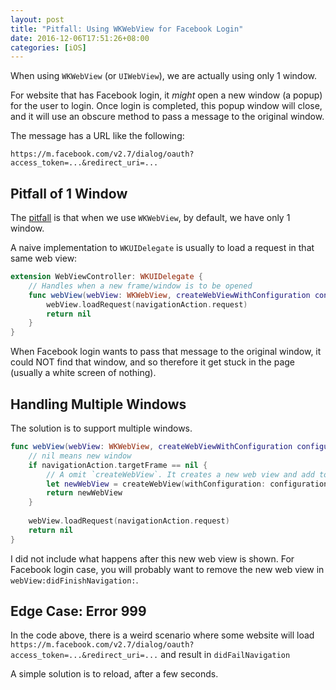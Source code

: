 ```yaml
---
layout: post
title: "Pitfall: Using WKWebView for Facebook Login"
date: 2016-12-06T17:51:26+08:00
categories: [iOS]
---
```


When using `WKWebView` (or `UIWebView`), we are actually using only 1 window.

For website that has Facebook login, it _might_ open a new window (a popup) for the user to login. Once login is completed, this popup window will close, and it will use an obscure method to pass a message to the original window.

The message has a URL like the following:

    https://m.facebook.com/v2.7/dialog/oauth?access_token=...&redirect_uri=...


## Pitfall of 1 Window

The [pitfall](http://stackoverflow.com/q/8025082/242682) is that when we use `WKWebView`, by default, we have only 1 window.

A naive implementation to `WKUIDelegate` is usually to load a request in that same web view:

```swift
extension WebViewController: WKUIDelegate {
    // Handles when a new frame/window is to be opened
    func webView(webView: WKWebView, createWebViewWithConfiguration configuration: WKWebViewConfiguration, forNavigationAction navigationAction: WKNavigationAction, windowFeatures: WKWindowFeatures) -> WKWebView? {
        webView.loadRequest(navigationAction.request)
        return nil
    }
}
```

When Facebook login wants to pass that message to the original window, it could NOT find that window, and so therefore it get stuck in the page (usually a white screen of nothing).


## Handling Multiple Windows

The solution is to support multiple windows.

```swift
func webView(webView: WKWebView, createWebViewWithConfiguration configuration: WKWebViewConfiguration, forNavigationAction navigationAction: WKNavigationAction, windowFeatures: WKWindowFeatures) -> WKWebView? {
    // nil means new window
    if navigationAction.targetFrame == nil {
        // A omit `createWebView`. It creates a new web view and add to your view.
        let newWebView = createWebView(withConfiguration: configuration)
        return newWebView
    }
    
    webView.loadRequest(navigationAction.request)
    return nil
}
```

I did not include what happens after this new web view is shown. For Facebook login case, you will probably want to remove the new web view in `webView:didFinishNavigation:`.


## Edge Case: Error 999

In the code above, there is a weird scenario where some website will load  `https://m.facebook.com/v2.7/dialog/oauth?access_token=...&redirect_uri=...` and result in `didFailNavigation`

A simple solution is to reload, after a few seconds. 
